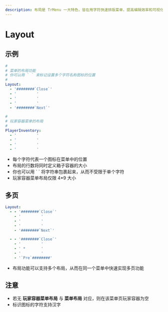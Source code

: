 ```yaml
---
description: 布局是 TrMenu 一大特色，皆在用字符快速排版菜单，提高编辑效率和可视化
---
```


# Layout

## 示例

```yaml
#
# 菜单的布局功能
# 你可以用 ` ` 来标记设置多个字符名称图标的位置
#
Layout:
  - '########`Close`'
  - '         '
  - '         '
  - '         '
  - '########`Next`'

#
# 玩家容器菜单的布局
#
PlayerInventory:
  - '         '
  - '         '
  - '         '
  - '         '
```

* 每个字符代表一个图标在菜单中的位置
* 布局的行数将同时定义箱子容器的大小
* 你也可以用 \` \` 将字符串包裹起来，从而不受限于单个字符
* 玩家容器菜单布局仅限 4\*9 大小

## 多页

```yaml
Layout:
  - - '########`Close`'
    - '         '
    - '         '
    - '         '
    - '########`Next`'

  - - '########`Close`'
    - '         '
    - ' *       '
    - '         '
    - '`Pre`########'

```

* 布局功能可以支持多个布局，从而在同一个菜单中快速实现多页功能

## 注意

* 若无 **玩家容器菜单布局** 与 **菜单布局** 对应，则在该菜单页玩家容器为空
* 标识图标的字符支持汉字

